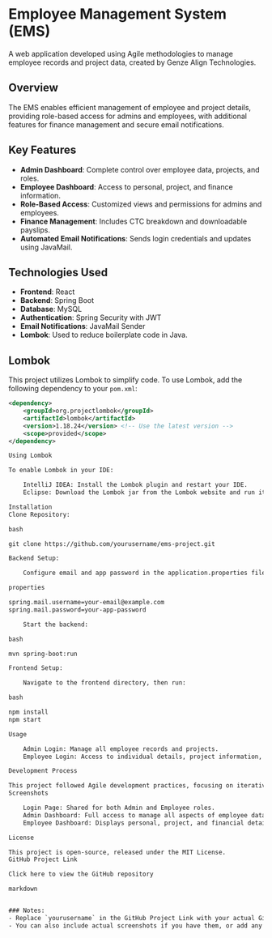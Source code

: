 # Employee Management System (EMS)

A web application developed using Agile methodologies to manage employee records and project data, created by Genze Align Technologies.

## Overview

The EMS enables efficient management of employee and project details, providing role-based access for admins and employees, with additional features for finance management and secure email notifications.

## Key Features

- **Admin Dashboard**: Complete control over employee data, projects, and roles.
- **Employee Dashboard**: Access to personal, project, and finance information.
- **Role-Based Access**: Customized views and permissions for admins and employees.
- **Finance Management**: Includes CTC breakdown and downloadable payslips.
- **Automated Email Notifications**: Sends login credentials and updates using JavaMail.

## Technologies Used

- **Frontend**: React
- **Backend**: Spring Boot
- **Database**: MySQL
- **Authentication**: Spring Security with JWT
- **Email Notifications**: JavaMail Sender
- **Lombok**: Used to reduce boilerplate code in Java.

## Lombok

This project utilizes Lombok to simplify code. To use Lombok, add the following dependency to your `pom.xml`:

```xml
<dependency>
    <groupId>org.projectlombok</groupId>
    <artifactId>lombok</artifactId>
    <version>1.18.24</version> <!-- Use the latest version -->
    <scope>provided</scope>
</dependency>

Using Lombok

To enable Lombok in your IDE:

    IntelliJ IDEA: Install the Lombok plugin and restart your IDE.
    Eclipse: Download the Lombok jar from the Lombok website and run it to set up.

Installation
Clone Repository:

bash

git clone https://github.com/yourusername/ems-project.git

Backend Setup:

    Configure email and app password in the application.properties file:

properties

spring.mail.username=your-email@example.com
spring.mail.password=your-app-password

    Start the backend:

bash

mvn spring-boot:run

Frontend Setup:

    Navigate to the frontend directory, then run:

bash

npm install
npm start

Usage

    Admin Login: Manage all employee records and projects.
    Employee Login: Access to individual details, project information, and finance documents.

Development Process

This project followed Agile development practices, focusing on iterative progress and collaboration, allowing for regular updates and improvements based on feedback.
Screenshots

    Login Page: Shared for both Admin and Employee roles.
    Admin Dashboard: Full access to manage all aspects of employee data.
    Employee Dashboard: Displays personal, project, and financial details.

License

This project is open-source, released under the MIT License.
GitHub Project Link

Click here to view the GitHub repository

markdown


### Notes:
- Replace `yourusername` in the GitHub Project Link with your actual GitHub username.
- You can also include actual screenshots if you have them, or add any other sections that might be relevant to your project. Let me know if you need any further modifications!


